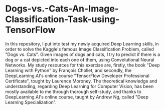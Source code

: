 # Dogs-vs.-Cats-An-Image-Classification-Task-using-TensorFlow
In this repository, I put into test my newly acquired Deep Learning skills, in order to solve the Kaggle's famous Image Classification Problem, called "Dogs vs. Cats".
Given images of dogs and cats, I try to predict if there is a dog or a cat depicted into each one of them, using Convolutional Neural Networks. My study resources for this
exercise are, firstly, the book "Deep Learning with Python" by François Chollet, and secondly, the DeepLearning.AI's online course "TensorFlow Developer Professional Certificate", tought by Laurence Moroney. The theoretical knowledge and understanding, regarding Deep Learning for Computer Vision, has been mostly available to me through  thorough self-study, and thanks to DeepLearning.AI's online course, taught by Andrew Ng, called "Deep Learning Specialization".
